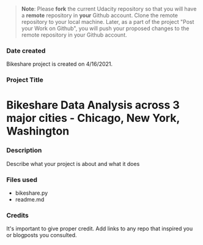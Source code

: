 >**Note**: Please **fork** the current Udacity repository so that you will have a **remote** repository in **your** Github account. Clone the remote repository to your local machine. Later, as a part of the project "Post your Work on Github", you will push your proposed changes to the remote repository in your Github account.

### Date created
Bikeshare project is created on 4/16/2021.

### Project Title
# Bikeshare Data Analysis across 3 major cities - Chicago, New York, Washington

### Description
Describe what your project is about and what it does

### Files used
* bikeshare.py
* readme.md

### Credits
It's important to give proper credit. Add links to any repo that inspired you or blogposts you consulted.

